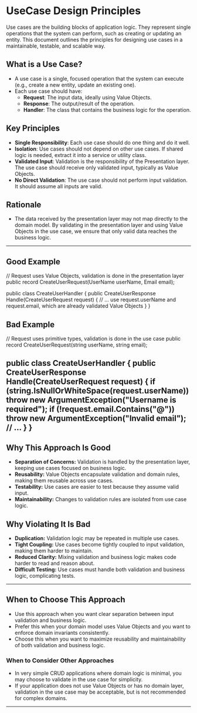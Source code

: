 # UseCase Design Principles

Use cases are the building blocks of application logic. They represent single operations that the system can perform, such as creating or updating an entity. This document outlines the principles for designing use cases in a maintainable, testable, and scalable way.

## What is a Use Case?
- A use case is a single, focused operation that the system can execute (e.g., create a new entity, update an existing one).
- Each use case should have:
  - **Request**: The input data, ideally using Value Objects.
  - **Response**: The output/result of the operation.
  - **Handler**: The class that contains the business logic for the operation.

## Key Principles
- **Single Responsibility**: Each use case should do one thing and do it well.
- **Isolation**: Use cases should not depend on other use cases. If shared logic is needed, extract it into a service or utility class.
- **Validated Input**: Validation is the responsibility of the Presentation layer. The use case should receive only validated input, typically as Value Objects.
- **No Direct Validation**: The use case should not perform input validation. It should assume all inputs are valid.

## Rationale
- The data received by the presentation layer may not map directly to the domain model. By validating in the presentation layer and using Value Objects in the use case, we ensure that only valid data reaches the business logic.

---

## Good Example
// Request uses Value Objects, validation is done in the presentation layer
public record CreateUserRequest(UserName userName, Email email);

public class CreateUserHandler
{
    public CreateUserResponse Handle(CreateUserRequest request)
    {
        // ... use request.userName and request.email, which are already validated Value Objects
    }
}
## Bad Example
// Request uses primitive types, validation is done in the use case
public record CreateUserRequest(string userName, string email);

public class CreateUserHandler
{
    public CreateUserResponse Handle(CreateUserRequest request)
    {
        if (string.IsNullOrWhiteSpace(request.userName))
            throw new ArgumentException("Username is required");
        if (!request.email.Contains("@"))
            throw new ArgumentException("Invalid email");
        // ...
    }
}
---

## Why This Approach Is Good
- **Separation of Concerns:** Validation is handled by the presentation layer, keeping use cases focused on business logic.
- **Reusability:** Value Objects encapsulate validation and domain rules, making them reusable across use cases.
- **Testability:** Use cases are easier to test because they assume valid input.
- **Maintainability:** Changes to validation rules are isolated from use case logic.

## Why Violating It Is Bad
- **Duplication:** Validation logic may be repeated in multiple use cases.
- **Tight Coupling:** Use cases become tightly coupled to input validation, making them harder to maintain.
- **Reduced Clarity:** Mixing validation and business logic makes code harder to read and reason about.
- **Difficult Testing:** Use cases must handle both validation and business logic, complicating tests.

---

## When to Choose This Approach
- Use this approach when you want clear separation between input validation and business logic.
- Prefer this when your domain model uses Value Objects and you want to enforce domain invariants consistently.
- Choose this when you want to maximize reusability and maintainability of both validation and business logic.

### When to Consider Other Approaches
- In very simple CRUD applications where domain logic is minimal, you may choose to validate in the use case for simplicity.
- If your application does not use Value Objects or has no domain layer, validation in the use case may be acceptable, but is not recommended for complex domains.

---


